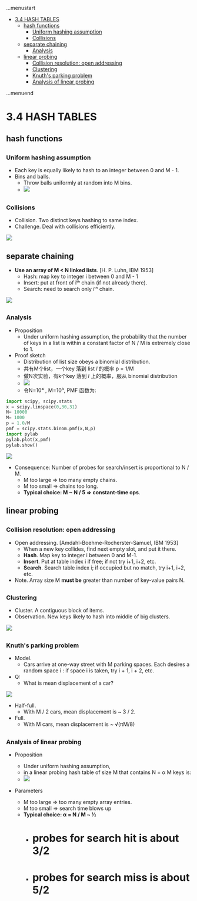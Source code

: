 ...menustart

 - [3.4 HASH TABLES](#b1d2be64b8e22579873ae5a2374af5e7)
     - [hash functions](#9a8132e3af6bfede36d4c47b3debc144)
         - [Uniform hashing assumption](#b75a0b08f1f8b9d1b5674473a56b947d)
         - [Collisions](#0289e2bf1c12517b3df378089036ca81)
     - [separate chaining](#57ce7d434d28b0136eaf7946e7c41d39)
         - [Analysis](#739e6d2a73723ec7b1919fa5a51f9b07)
     - [linear probing](#52e5c1097204596b99fe5b017f034610)
         - [Collision resolution: open addressing](#5c4e28381d69187fa0c07eebc8db352a)
         - [Clustering](#de3a31857992c01e9d9a1139971b66bc)
         - [Knuth's parking problem](#2d6ab71801bd058747c3b85fc4ab03c5)
         - [Analysis of linear probing](#b609a1736a398fa3f648d959048caab5)

...menuend


<h2 id="b1d2be64b8e22579873ae5a2374af5e7"></h2>

# 3.4 HASH TABLES

<h2 id="9a8132e3af6bfede36d4c47b3debc144"></h2>

## hash functions

<h2 id="b75a0b08f1f8b9d1b5674473a56b947d"></h2>

### Uniform hashing assumption

 - Each key is equally likely to hash to an integer between 0 and M - 1.
 - Bins and balls.
    - Throw balls uniformly at random into M bins.
    - ![](https://raw.githubusercontent.com/mebusy/notes/master/imgs/algorI_hash_uniform_binball.png)

<h2 id="0289e2bf1c12517b3df378089036ca81"></h2>

### Collisions

 - Collision. Two distinct keys hashing to same index.
 - Challenge. Deal with collisions efficiently.

![](https://raw.githubusercontent.com/mebusy/notes/master/imgs/algorI_hash_collision.png)


<h2 id="57ce7d434d28b0136eaf7946e7c41d39"></h2>

## separate chaining

 - **Use an array of M < N linked lists**. [H. P. Luhn, IBM 1953]
    - Hash: map key to integer i between 0 and M - 1
    - Insert: put at front of iᵗʰ chain (if not already there).
    - Search: need to search only iᵗʰ chain.


![](https://raw.githubusercontent.com/mebusy/notes/master/imgs/algorI_hash_sep_chaining.png)


<h2 id="739e6d2a73723ec7b1919fa5a51f9b07"></h2>

### Analysis

 - Proposition
    - Under uniform hashing assumption, the probability that the number of keys in a list is within a constant factor of N / M is extremely close to 1.
 - Proof sketch
    - Distribution of list size obeys a binomial distribution.
    - 共有M个list，一个key 落到 list *l* 的概率 p = 1/M
    - 做N次实验，有k个key 落到 *l* 上的概率，服从 binomial distribution
    - ![](https://raw.githubusercontent.com/mebusy/notes/master/imgs/algorI_hash_sep_chain_proof.png)
    - 令N=10⁴ , M=10³, PMF 函数为:

```python
import scipy, scipy.stats
x = scipy.linspace(0,30,31)
N= 10000
M= 1000
p = 1.0/M
pmf = scipy.stats.binom.pmf(x,N,p)
import pylab
pylab.plot(x,pmf)
pylab.show()
```

![](https://raw.githubusercontent.com/mebusy/notes/master/imgs/algorI_hash_sep_chain_proof_pmf.png)

 - Consequence: Number of probes for search/insert is proportional to N / M.
    - M too large ⇒ too many empty chains.
    - M too small ⇒ chains too long.
    - **Typical choice: M ~ N / 5 ⇒ constant-time ops**.

<h2 id="52e5c1097204596b99fe5b017f034610"></h2>

## linear probing

<h2 id="5c4e28381d69187fa0c07eebc8db352a"></h2>

### Collision resolution: open addressing

 - Open addressing. [Amdahl-Boehme-Rocherster-Samuel, IBM 1953]
    - When a new key collides, find next empty slot, and put it there.
    - **Hash**. Map key to integer i between 0 and M-1.
    - **Insert**. Put at table index i if free; if not try i+1, i+2, etc.
    - **Search**. Search table index i; if occupied but no match, try i+1, i+2, etc.
 - Note. Array size M **must be** greater than number of key-value pairs N.
 
<h2 id="de3a31857992c01e9d9a1139971b66bc"></h2>

### Clustering

 - Cluster. A contiguous block of items.
 - Observation. New keys likely to hash into middle of big clusters.

![](https://raw.githubusercontent.com/mebusy/notes/master/imgs/algorI_hash_openaddr_cluster.png)

<h2 id="2d6ab71801bd058747c3b85fc4ab03c5"></h2>

### Knuth's parking problem

 - Model. 
    - Cars arrive at one-way street with M parking spaces.  Each desires a random space i : if space i is taken, try i + 1, i + 2, etc.
 - Q:
    - What is mean displacement of a car?

![](https://raw.githubusercontent.com/mebusy/notes/master/imgs/algorI_hash_knuth_packingproblem.png)

 - Half-full. 
    - With M / 2 cars, mean displacement is ~ 3 / 2.
 - Full. 
    - With M cars, mean displacement is ~ √(πM/8)

<h2 id="b609a1736a398fa3f648d959048caab5"></h2>

### Analysis of linear probing

 - Proposition
    - Under uniform hashing assumption, 
    - in a linear probing hash table of size M that contains N = α M keys is:
    - ![](https://raw.githubusercontent.com/mebusy/notes/master/imgs/algorI_hash_linear_probe_0.png)

 - Parameters
    - M too large ⇒ too many empty array entries.
    - M too small ⇒ search time blows up
    - **Typical choice: α = N / M ~ 1⁄2** 
        - # probes for search hit is about 3/2
        - # probes for search miss is about 5/2




     









